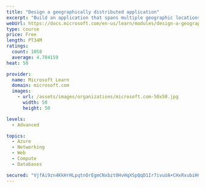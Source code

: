```yaml
---
title: "Design a geographically distributed application"
excerpt: "Build an application that spans multiple geographic locations for high availability and resiliency."
webUrl: https://docs.microsoft.com/en-us/learn/modules/design-a-geographically-distributed-application/
type: course
price: Free
length: PT34M
ratings:
  count: 1058
  average: 4.704159
heat: 50

provider:
  name: Microsoft Learn
  domain: microsoft.com
  images:
    - url: /assets/images/organizations/microsoft.com-50x50.jpg
      width: 50
      height: 50

levels:
  - Advanced

topics:
  - Azure
  - Networking
  - Web
  - Compute
  - Databases

secured: "VjfAi9zn4KkHrHLpqtnOrEgmCNxbzt0HvHqXSpQqD1Ir7ivuUA+CHxRxubiHCRzyApYzpVqcT/504c1XlG5mr+QqF2TW9gvw1x9QRnb8DcKgEvOOdnTAisWbIT1YEBs5WPT5iwA7kr23C65F83KTfO2lSiixdJfqvxrPS2SSda7tC53p3Dcq3aXgwTmd7PMhVcY5Lvztwt8V7/DZKht0z8TB93hP3dPkHg3F22cPGgV4Y41DIOMt8txlfKeNrKf5vRGsh4YW67RdVo8KP8TLmDoXUwTnI9Ia9nQOmXxBPG7H9Fzpb4IHBxpacugSIoxz28d+L19lbAqHzYCz+HtHZCI50K6PXFZrm5b1y2mdO51BH9fRJrYkW/4ivUNhokaSkOgas2oUF0+wDh6FIZRnes5g8suTvJve3xEGXsJ1aR0=;8ORigssK1xw79k0JDGyucw=="
---
```


